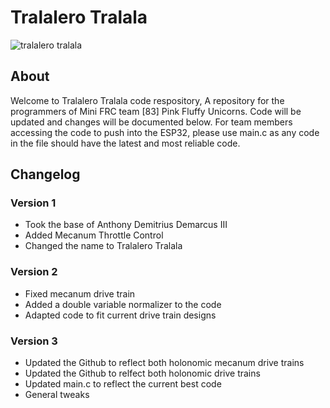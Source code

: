 # Tralalero Tralala
![tralalero tralala](https://github.com/user-attachments/assets/05c580be-4786-469b-9b67-ff284d3efb7a)

## About
Welcome to Tralalero Tralala code respository, A repository for the programmers of Mini FRC team [83] Pink Fluffy Unicorns. Code will be updated and changes will be documented below. For team members accessing the code to push into the ESP32, please use main.c as any code in the file should have the latest and most reliable code.

## Changelog
### Version 1
- Took the base of Anthony Demitrius Demarcus III
- Added Mecanum Throttle Control
- Changed the name to Tralalero Tralala

### Version 2
- Fixed mecanum drive train
- Added a double variable normalizer to the code
- Adapted code to fit current drive train designs

### Version 3
- Updated the Github to reflect both holonomic mecanum drive trains
- Updated the Github to relfect both holonomic drive trains
- Updated main.c to reflect the current best code
- General tweaks
